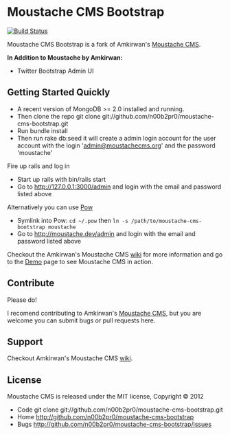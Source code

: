 # Moustache CMS Bootstrap

[![Build Status](https://secure.travis-ci.org/n00b2pr0/moustache-cms-bootstrap.png)](http://travis-ci.org/n00b2pr0/moustache-cms-bootstrap)

Moustache CMS Bootstrap is a fork of Amkirwan's [Moustache CMS](https://github.com/amkirwan/moustache-cms).

**In Addition to Moustache by Amkirwan:**

- Twitter Bootstrap Admin UI

## Getting Started Quickly

- A recent version of MongoDB >= 2.0 installed and running. 
- Then clone the repo git clone git://github.com/n00b2pr0/moustache-cms-bootstrap.git
- Run bundle install
- Then run rake db:seed it will create a admin login account for the user account with the login 'admin@moustachecms.org' and the password 'moustache'

Fire up rails and log in

- Start up rails with bin/rails start 
- Go to http://127.0.0.1:3000/admin and login with the email and password listed above

Alternatively you can use [Pow](http://pow.cx/)

- Symlink into Pow: `cd ~/.pow` then `ln -s /path/to/moustache-cms-bootstrap moustache`
- Go to http://moustache.dev/admin and login with the email and password listed above

Checkout the Amkirwan's Moustache CMS [wiki](http://github.com/amkirwan/moustache-cms/wiki) for more information and go to the [Demo](https://demo.moustachecms.org/admin) page to see Moustache CMS in action. 

## Contribute

Please do!

I recomend contributing to Amkirwan's [Moustache CMS](https://github.com/amkirwan/moustache-cms), but you are welcome you can submit bugs or pull requests here.

## Support 

Checkout Amkirwan's Moustache CMS [wiki](http://github.com/amkirwan/moustache-cms/wiki).

## License 

Moustache CMS is released under the MIT license, Copyright &copy; 2012

- Code git clone git://github.com/n00b2pr0/moustache-cms-bootstrap.git
- Home http://github.com/n00b2pr0/moustache-cms-bootstrap
- Bugs http://github.com/n00b2pr0/moustache-cms-bootstrap/issues
